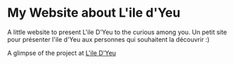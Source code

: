 # My Website about L'ile d'Yeu

A little website to present L'ile D'Yeu to the curious among you.
Un petit site pour présenter l'ile d'Yeu aux personnes qui souhaitent la découvrir :)

A glimpse of the project at [L'ile D'Yeu](paulcourty.github.io)
